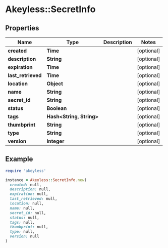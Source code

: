 # Akeyless::SecretInfo

## Properties

| Name | Type | Description | Notes |
| ---- | ---- | ----------- | ----- |
| **created** | **Time** |  | [optional] |
| **description** | **String** |  | [optional] |
| **expiration** | **Time** |  | [optional] |
| **last_retrieved** | **Time** |  | [optional] |
| **location** | **Object** |  | [optional] |
| **name** | **String** |  | [optional] |
| **secret_id** | **String** |  | [optional] |
| **status** | **Boolean** |  | [optional] |
| **tags** | **Hash&lt;String, String&gt;** |  | [optional] |
| **thumbprint** | **String** |  | [optional] |
| **type** | **String** |  | [optional] |
| **version** | **Integer** |  | [optional] |

## Example

```ruby
require 'akeyless'

instance = Akeyless::SecretInfo.new(
  created: null,
  description: null,
  expiration: null,
  last_retrieved: null,
  location: null,
  name: null,
  secret_id: null,
  status: null,
  tags: null,
  thumbprint: null,
  type: null,
  version: null
)
```

